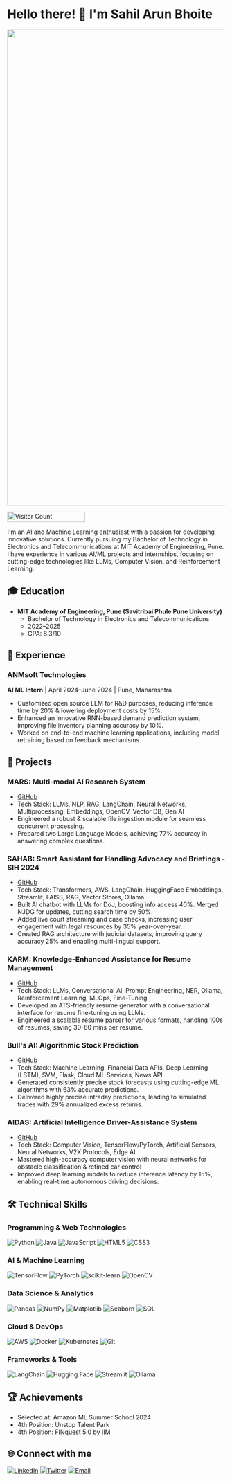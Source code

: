 # Hello there! 👋 I'm Sahil Arun Bhoite

<p align="center">
  <img src="https://i.redd.it/n8agw6z2smyb1.gif" width="1100">
</p>

<p align="start">
  <img src="https://profile-counter.glitch.me/{SahilBhoite}/count.svg" alt="Visitor Count" width="180" height="24" />
</p>

I'm an AI and Machine Learning enthusiast with a passion for developing innovative solutions. Currently pursuing my Bachelor of Technology in Electronics and Telecommunications at MIT Academy of Engineering, Pune. I have experience in various AI/ML projects and internships, focusing on cutting-edge technologies like LLMs, Computer Vision, and Reinforcement Learning.

## 🎓 Education

- **MIT Academy of Engineering, Pune (Savitribai Phule Pune University)**
  - Bachelor of Technology in Electronics and Telecommunications
  - 2022–2025
  - GPA: 8.3/10

## 💼 Experience

### ANMsoft Technologies
**AI ML Intern** | April 2024–June 2024 | Pune, Maharashtra
- Customized open source LLM for R&D purposes, reducing inference time by 20% & lowering deployment costs by 15%.
- Enhanced an innovative RNN-based demand prediction system, improving file inventory planning accuracy by 10%.
- Worked on end-to-end machine learning applications, including model retraining based on feedback mechanisms.

## 🚀 Projects

### MARS: Multi-modal AI Research System
- [GitHub](https://github.com/SahilBhoite/MARS)
- Tech Stack: LLMs, NLP, RAG, LangChain, Neural Networks, Multiprocessing, Embeddings, OpenCV, Vector DB, Gen AI
- Engineered a robust & scalable file ingestion module for seamless concurrent processing.
- Prepared two Large Language Models, achieving 77% accuracy in answering complex questions.

### SAHAB: Smart Assistant for Handling Advocacy and Briefings - SIH 2024 
- [GitHub](https://github.com/SahilBhoite/SAHAB)
- Tech Stack: Transformers, AWS, LangChain, HuggingFace Embeddings, Streamlit, FAISS, RAG, Vector Stores, Ollama.
- Built AI chatbot with LLMs for DoJ, boosting info access 40%. Merged NJDG for updates, cutting search time by 50%.
- Added live court streaming and case checks, increasing user engagement with legal resources by 35% year-over-year.
- Created RAG architecture with judicial datasets, improving query accuracy 25% and enabling multi-lingual support.

### KARM: Knowledge-Enhanced Assistance for Resume Management
- [GitHub](https://github.com/SahilBhoite/KARM)
- Tech Stack: LLMs, Conversational AI, Prompt Engineering, NER, Ollama, Reinforcement Learning, MLOps, Fine-Tuning
- Developed an ATS-friendly resume generator with a conversational interface for resume fine-tuning using LLMs.
- Engineered a scalable resume parser for various formats, handling 100s of resumes, saving 30-60 mins per resume.

### Bull's AI: Algorithmic Stock Prediction
- [GitHub](https://github.com/SahilBhoite/BullsAI)
- Tech Stack: Machine Learning, Financial Data APIs, Deep Learning (LSTM), SVM, Flask, Cloud ML Services, News API
- Generated consistently precise stock forecasts using cutting-edge ML algorithms with 63% accurate predictions.
- Delivered highly precise intraday predictions, leading to simulated trades with 29% annualized excess returns.

### AIDAS: Artificial Intelligence Driver-Assistance System
- [GitHub](https://github.com/SahilBhoite/AIDAS)
- Tech Stack: Computer Vision, TensorFlow/PyTorch, Artificial Sensors, Neural Networks, V2X Protocols, Edge AI
- Mastered high-accuracy computer vision with neural networks for obstacle classification & refined car control
- Improved deep learning models to reduce inference latency by 15%, enabling real-time autonomous driving decisions.

## 🛠 Technical Skills

### Programming & Web Technologies
![Python](https://img.shields.io/badge/python-3670A0?style=flat&logo=python&logoColor=ffdd54)
![Java](https://img.shields.io/badge/java-%23ED8B00.svg?style=flat&logo=java&logoColor=white)
![JavaScript](https://img.shields.io/badge/javascript-%23323330.svg?style=flat&logo=javascript&logoColor=%23F7DF1E)
![HTML5](https://img.shields.io/badge/html5-%23E34F26.svg?style=flat&logo=html5&logoColor=white)
![CSS3](https://img.shields.io/badge/css3-%231572B6.svg?style=flat&logo=css3&logoColor=white)

### AI & Machine Learning
![TensorFlow](https://img.shields.io/badge/TensorFlow-%23FF6F00.svg?style=flat&logo=TensorFlow&logoColor=white)
![PyTorch](https://img.shields.io/badge/PyTorch-%23EE4C2C.svg?style=flat&logo=PyTorch&logoColor=white)
![scikit-learn](https://img.shields.io/badge/scikit--learn-%23F7931E.svg?style=flat&logo=scikit-learn&logoColor=white)
![OpenCV](https://img.shields.io/badge/opencv-%23white.svg?style=flat&logo=opencv&logoColor=white)

### Data Science & Analytics
![Pandas](https://img.shields.io/badge/pandas-%23150458.svg?style=flat&logo=pandas&logoColor=white)
![NumPy](https://img.shields.io/badge/numpy-%23013243.svg?style=flat&logo=numpy&logoColor=white)
![Matplotlib](https://img.shields.io/badge/Matplotlib-%23ffffff.svg?style=flat&logo=Matplotlib&logoColor=black)
![Seaborn](https://img.shields.io/badge/Seaborn-%23007ACC.svg?style=flat&logo=Seaborn&logoColor=white)
![SQL](https://img.shields.io/badge/SQL-%2300f.svg?style=flat&logo=sql&logoColor=white)

### Cloud & DevOps
![AWS](https://img.shields.io/badge/AWS-%23FF9900.svg?style=flat&logo=amazon-aws&logoColor=white)
![Docker](https://img.shields.io/badge/docker-%230db7ed.svg?style=flat&logo=docker&logoColor=white)
![Kubernetes](https://img.shields.io/badge/kubernetes-%23326ce5.svg?style=flat&logo=kubernetes&logoColor=white)
![Git](https://img.shields.io/badge/git-%23F05033.svg?style=flat&logo=git&logoColor=white)

### Frameworks & Tools
![LangChain](https://img.shields.io/badge/LangChain-%23000000.svg?style=flat&logo=LangChain&logoColor=white)
![Hugging Face](https://img.shields.io/badge/Hugging%20Face-%23FFD21E.svg?style=flat&logo=Hugging-Face&logoColor=black)
![Streamlit](https://img.shields.io/badge/Streamlit-%23FF4B4B.svg?style=flat&logo=Streamlit&logoColor=white)
![Ollama](https://img.shields.io/badge/Ollama-%23000000.svg?style=flat&logo=Ollama&logoColor=white)

## 🏆 Achievements

- Selected at: Amazon ML Summer School 2024
- 4th Position: Unstop Talent Park
- 4th Position: FINquest 5.0 by IIM

## 🌐 Connect with me

[![LinkedIn](https://img.shields.io/badge/LinkedIn-%230077B5.svg?logo=linkedin&logoColor=white)](https://linkedin.com/in/sahil-bhoite)
[![Twitter](https://img.shields.io/badge/Twitter-%231DA1F2.svg?logo=Twitter&logoColor=white)](https://x.com/pi_ratez)
[![Email](https://img.shields.io/badge/Email-D14836?style=flat&logo=gmail&logoColor=white)](mailto:work.sahilbhoite@gmail.com)

